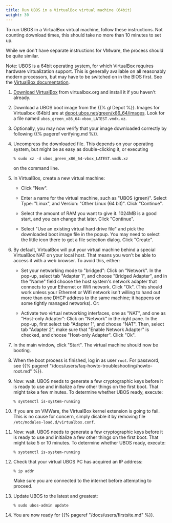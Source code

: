 ```yaml
---
title: Run UBOS in a VirtualBox virtual machine (64bit)
weight: 30
---
```


To run UBOS in a VirtualBox virtual machine, follow these instructions. Not counting
download times, this should take no more than 10 minutes to set up.

While we don't have separate instructions for VMware, the process should be quite similar.

Note: UBOS is a 64bit operating system, for which VirtualBox requires hardware virtualization
support. This is generally available on all reasonably modern processors, but may have to
be switched on in the BIOS first. See the
[VirtualBox documentation](https://www.virtualbox.org/manual/ch10.html#hwvirt).

1. [Download VirtualBox](https://www.virtualbox.org/wiki/Downloads) from virtualbox.org
   and install it if you haven't already.

1. Download a UBOS boot image from the {{% gl Depot %}}.
   Images for Virtualbox (64bit) are at
   [depot.ubos.net/green/x86_64/images](http://depot.ubos.net/green/x86_64/images).
   Look for a file named ``ubos_green_x86_64-vbox_LATEST.vmdk.xz``.

1. Optionally, you may now verify that your image downloaded correctly by following
   {{% pageref verifying.md %}}.

1. Uncompress the downloaded file. This depends on your operating system, but might be as
   easy as double-clicking it, or executing

   ```
   % sudo xz -d ubos_green_x86_64-vbox_LATEST.vmdk.xz
   ```

   on the command line.

1. In VirtualBox, create a new virtual machine:

   * Click "New".

   * Enter a name for the virtual machine, such as "UBOS (green)".
     Select Type: "Linux", and Version: "Other Linux (64 bit)". Click "Continue".

   * Select the amount of RAM you want to give it. 1024MB is a good start, and you can change
     that later. Click "Continue".

   * Select "Use an existing virtual hard drive file" and pick the downloaded boot image file
     in the popup. You may need to select the little icon there to get a file selection dialog.
     Click "Create".

1. By default, VirtualBox will put your virtual machine behind a special VirtualBox NAT on
   your local host. That means you won't be able to access it with a web browser.
   To avoid this, either:

   * Set your networking mode to "bridged": Click on "Network". In the pop-up, select
     tab "Adapter 1", and choose "Bridged Adapter", and in the "Name" field choose the
     host system's network adapter that connects to your Ethernet or Wifi network.
     Click "Ok". (This should work unless your Ethernet or Wifi network isn't willing to
     hand out more than one DHCP address to the same machine; it happens on some tightly
     managed networks). Or:

   * Activate two virtual networking interfaces, one as "NAT", and one as "Host-only Adapter":
     Click on "Network" in the right pane. In the pop-up, first select tab "Adapter 1", and
     choose "NAT". Then, select tab "Adapter 2", make sure that "Enable Network Adapter" is
     checked, and choose "Host-only Adapter". Click "Ok".

1. In the main window, click "Start". The virtual machine should now be booting.

1. When the boot process is finished, log in as user ``root``.
   For password, see {{% pageref "/docs/users/faq-howto-troubleshooting/howto-root.md" %}}.

1. Now: wait. UBOS needs to generate a few cryptographic keys before it is ready to use
   and initialize a few other things on the first boot. That might take a few minutes.
   To determine whether UBOS ready, execute:

   ```
   % systemctl is-system-running
   ```

1. If you are on VMWare, the VirtualBox kernel extension is going to fail. This is no cause
   for concern, simply disable it by removing file ``/etc/modules-load.d/virtualbox.conf``.

1. Now: wait. UBOS needs to generate a few cryptographic keys before it is ready to use
   and initialize a few other things on the first boot. That might take 5 or 10 minutes.
   To determine whether UBOS ready, execute:

   ```
   % systemctl is-system-running
   ```

1. Check that your virtual UBOS PC has acquired an IP address:

   ```
   % ip addr
   ```

   Make sure you are connected to the internet before attempting to proceed.

1. Update UBOS to the latest and greatest:

   ```
   % sudo ubos-admin update
   ```

1. You are now ready for {{% pageref "/docs/users/firstsite.md" %}}.

